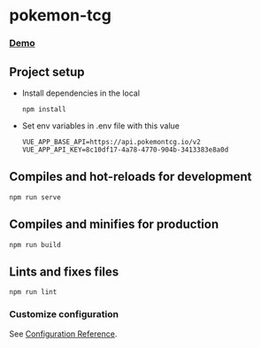 # pokemon-tcg

### [Demo](https://pokemon-tcg-by-andara.web.app/)

## Project setup

- Install dependencies in the local

  ```
  npm install
  ```

- Set env variables in .env file with this value
  ```
  VUE_APP_BASE_API=https://api.pokemontcg.io/v2
  VUE_APP_API_KEY=8c10df17-4a78-4770-904b-3413383e8a0d
  ```

## Compiles and hot-reloads for development

```
npm run serve
```

## Compiles and minifies for production

```
npm run build
```

## Lints and fixes files

```
npm run lint
```

### Customize configuration

See [Configuration Reference](https://cli.vuejs.org/config/).
